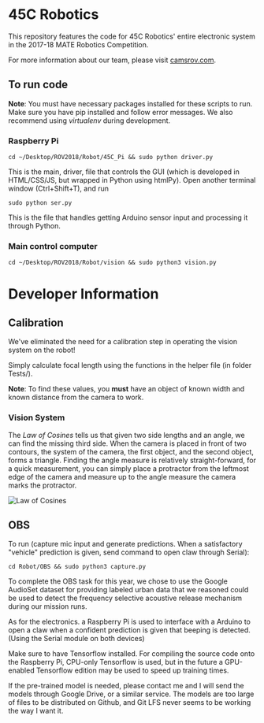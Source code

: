 # 45C Robotics

This repository features the code for 45C Robotics' entire electronic system in the 2017-18 MATE Robotics Competition. 

For more information about our team, please visit [camsrov.com](http://camsrov.com).

## To run code

**Note**: You must have necessary packages installed for these scripts to run. Make sure you have pip installed and follow error messages. We also recommend using *virtualenv* during development. 

### Raspberry Pi

`cd ~/Desktop/ROV2018/Robot/45C_Pi && sudo python driver.py`

This is the main, driver, file that controls the GUI (which is developed in HTML/CSS/JS, but wrapped in Python using htmlPy). Open another terminal window (Ctrl+Shift+T), and run 

`sudo python ser.py`

This is the file that handles getting Arduino sensor input and processing it through Python.

### Main control computer

`cd ~/Desktop/ROV2018/Robot/vision && sudo python3 vision.py`

# Developer Information

## Calibration

We've eliminated the need for a calibration step in operating the vision system on the robot!

Simply calculate focal length using the functions in the helper file (in folder Tests/).

**Note**: To find these values, you **must** have an object of known width and known distance from the camera to work. 

### Vision System

The *Law of Cosines* tells us that given two side lengths and an angle, we can find the missing third side. When the camera is placed in front of two contours, the system of the camera, the first object, and the second object, forms a triangle. Finding the angle measure is relatively straight-forward, for a quick measurement, you can simply place a protractor from the leftmost edge of the camera and measure up to the angle measure the camera marks the protractor.  

![Law of Cosines](https://raw.githubusercontent.com/isaacaddis/ROV2018/master/lcos.gif)

## OBS

To run (capture mic input and generate predictions. When a satisfactory "vehicle" prediction is given, send command to open claw through Serial):

`
    cd Robot/OBS && sudo python3 capture.py
`

To complete the OBS task for this year, we chose to use the Google AudioSet dataset for providing labeled urban data that we reasoned could be used to detect the frequency selective acoustive release mechanism during our mission runs.

As for the electronics. a Raspberry Pi is used to interface with a Arduino to open a claw when a confident prediction is given that beeping is detected. (Using the Serial module on both devices)

Make sure to have Tensorflow installed. For compiling the source code onto the Raspberry Pi, CPU-only Tensorflow is used, but in the future a GPU-enabled Tensorflow edition may be used to speed up training times.

If the pre-trained model is needed, please contact me and I will send the models through Google Drive, or a similar service. The models are too large of files to be distributed on Github, and Git LFS never seems to be working the way I want it. 

